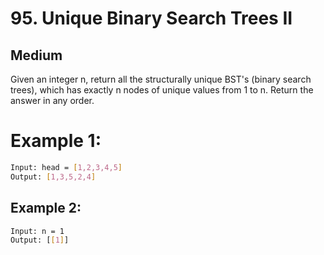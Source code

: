 # 95. Unique Binary Search Trees II

## **Medium**

Given an integer n, return all the structurally unique BST's (binary search trees), which has exactly n nodes of unique values from 1 to n. Return the answer in any order.

# Example 1:

```bash
Input: head = [1,2,3,4,5]
Output: [1,3,5,2,4]
```

## Example 2:

```bash
Input: n = 1
Output: [[1]]
```


